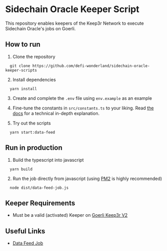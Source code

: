# Sidechain Oracle Keeper Script

This repository enables keepers of the Keep3r Network to execute Sidechain Oracle's jobs on Goerli.

## How to run

1. Clone the repository

```
  git clone https://github.com/defi-wonderland/sidechain-oracle-keeper-scripts
```

2. Install dependencies

```
  yarn install
```

3. Create and complete the `.env` file using `env.example` as an example

4. Fine-tune the constants in `src/constants.ts` to your liking. Read [the docs](https://docs.keep3r.network/keeper-scripts) for a technical in-depth explanation.

5. Try out the scripts

```
  yarn start:data-feed
```

## Run in production

1. Build the typescript into javascript

```
  yarn build
```

2. Run the job directly from javascript (using [PM2](https://github.com/Unitech/pm2) is highly recommended)

```
  node dist/data-feed-job.js
```

## Keeper Requirements

- Must be a valid (activated) Keeper on [Goerli Keep3r V2](https://goerli.etherscan.io/address/0x145d364e193204f8Ff0A87b718938406595678Dd)

## Useful Links

- [Data Feed Job](https://goerli.etherscan.io/address/0xA4dcC6D2E6B60aD99BbaFbA59Aee59280EA96368)
